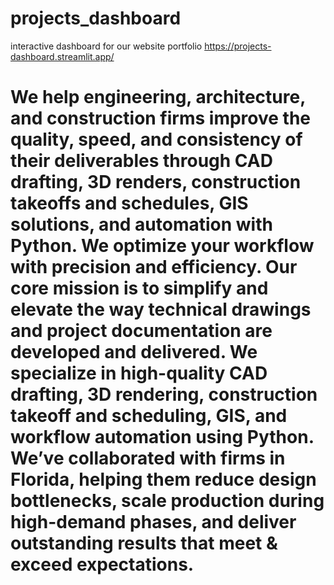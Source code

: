 # projects_dashboard
interactive dashboard for our website portfolio https://projects-dashboard.streamlit.app/
# We help engineering, architecture, and construction firms improve the quality, speed, and consistency of their deliverables through **CAD drafting**, **3D renders**, **construction takeoffs and schedules**, **GIS** solutions, and **automation with Python**. We optimize your workflow with precision and efficiency. Our core mission is to simplify and elevate the way technical drawings and project documentation are developed and delivered. We specialize in high-quality CAD drafting, 3D rendering, construction takeoff and scheduling, GIS, and workflow automation using Python. We’ve collaborated with firms in Florida, helping them reduce design bottlenecks, scale production during high-demand phases, and deliver outstanding results that meet & exceed expectations.
